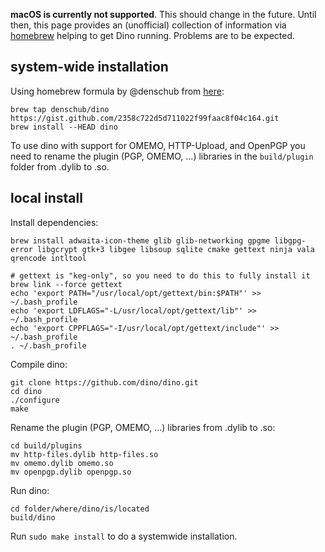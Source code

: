 **macOS is currently not supported**. This should change in the future. Until then, this page provides an (unofficial) collection of information via [homebrew](https://brew.sh/) helping to get Dino running. Problems are to be expected.

## system-wide installation 
Using homebrew formula by @denschub from [here](https://gist.github.com/denschub/2358c722d5d711022f99faac8f04c164):

```
brew tap denschub/dino https://gist.github.com/2358c722d5d711022f99faac8f04c164.git
brew install --HEAD dino
```

To use dino with support for OMEMO, HTTP-Upload, and OpenPGP you need to rename the plugin (PGP, OMEMO, ...) libraries in the `build/plugin` folder from .dylib to .so.

## local install

Install dependencies:
```
brew install adwaita-icon-theme glib glib-networking gpgme libgpg-error libgcrypt gtk+3 libgee libsoup sqlite cmake gettext ninja vala qrencode intltool

# gettext is "keg-only", so you need to do this to fully install it
brew link --force gettext
echo 'export PATH="/usr/local/opt/gettext/bin:$PATH"' >> ~/.bash_profile
echo 'export LDFLAGS="-L/usr/local/opt/gettext/lib"' >> ~/.bash_profile
echo 'export CPPFLAGS="-I/usr/local/opt/gettext/include"' >> ~/.bash_profile
. ~/.bash_profile
```

Compile dino:
```
git clone https://github.com/dino/dino.git
cd dino
./configure
make
```

Rename the plugin (PGP, OMEMO, ...) libraries from .dylib to .so:
```
cd build/plugins
mv http-files.dylib http-files.so
mv omemo.dylib omemo.so
mv openpgp.dylib openpgp.so
```

Run dino:
```
cd folder/where/dino/is/located
build/dino
```

Run `sudo make install` to do a systemwide installation.